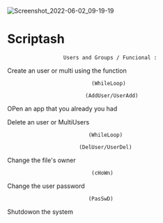 

![Screenshot_2022-06-02_09-19-19](https://user-images.githubusercontent.com/68873576/171575614-db70b60c-79ce-4344-bd48-03294b8f2c52.png)






# Scriptash
                      Users and Groups / Funcional :

Create an user or multi using the function 
                               
                               (WhileLoop) 
                             
                             (AddUser/UserAdd) 



OPen an app that you already you had


Delete an user or MultiUsers

                              (WhileLoop)
            
                           (DelUser/UserDel)



Change the file's owner

                               (cHoWn)



Change the user password 
                                  
                              (PasSwD)
Shutdowon the system


